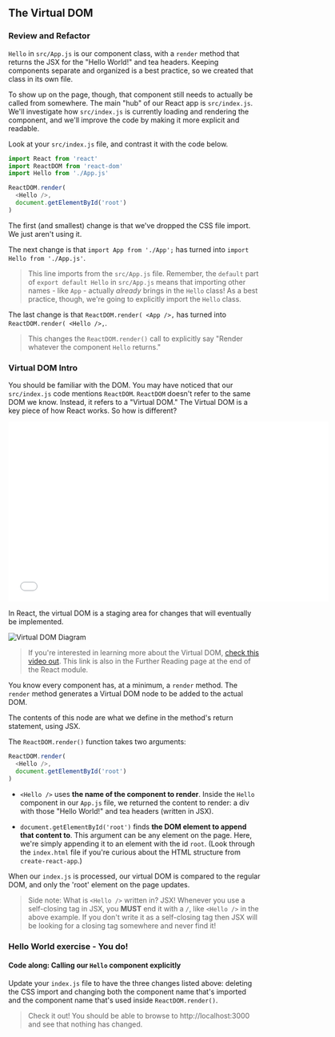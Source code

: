 ## The Virtual DOM

### Review and Refactor

`Hello` in `src/App.js`  is our component class, with a `render` method that returns the JSX for the "Hello World!" and tea headers. Keeping components separate and organized is a best practice, so we created that class in its own file.

To show up on the page, though, that component still needs to actually be called from somewhere.  The main "hub" of our React app is `src/index.js`.  We'll investigate how `src/index.js` is currently loading and rendering the component, and we'll improve the code by making it more explicit and readable.

Look at your `src/index.js` file, and contrast it with the code below.


```js
import React from 'react'
import ReactDOM from 'react-dom'
import Hello from './App.js'

ReactDOM.render(
  <Hello />,
  document.getElementById('root')
)
```

The first (and smallest) change is that we've dropped the CSS file import. We just aren't using it.

The next change is that `import App from './App';` has turned into `import Hello from './App.js'`.

>  This line imports from the `src/App.js` file. Remember, the `default` part of `export default Hello` in `src/App.js` means that importing other names - like `App` - actually _already_ brings in the `Hello` class! As a best practice, though, we're going to explicitly import the `Hello` class.


The last change is that `ReactDOM.render(
  <App />,` has turned into `ReactDOM.render(
    <Hello />,`.

> This changes the `ReactDOM.render()` call to explicitly say "Render whatever the component `Hello` returns."

### Virtual DOM Intro

You should be familiar with the DOM.  You may have noticed that our `src/index.js` code mentions `ReactDOM`.  `ReactDOM` doesn't refer to the same DOM we know. Instead, it refers to a "Virtual DOM." The Virtual DOM is a key piece of how React works. So how is different?

<iframe src="//fast.wistia.net/embed/iframe/v5qyqsir0s?seo=false" title="Wistia video player" allowtransparency="true" frameborder="0" scrolling="no" class="wistia_embed" name="wistia_embed" allowfullscreen mozallowfullscreen webkitallowfullscreen oallowfullscreen msallowfullscreen width="640" height="360"></iframe>

In React, the virtual DOM is a staging area for changes that will eventually be implemented.

![Virtual DOM Diagram](https://docs.google.com/drawings/d/11ugBTwDkqn6p2n5Fkps1p3Elp8ZToIRzXzvM4LJMYaU/pub?w=543&h=229)

  > If you're interested in learning more about the Virtual DOM, [check this video out](https://www.youtube.com/watch?v=-DX3vJiqxm4). This link is also in the Further Reading page at the end of the React module.

You know every component has, at a minimum, a `render` method. The `render` method generates a Virtual DOM node to be added to the actual DOM.

The contents of this node are what we define in the method's return statement, using JSX.

The `ReactDOM.render()` function takes two arguments:

```js
ReactDOM.render(
  <Hello />,
  document.getElementById('root')
)
```

- `<Hello />` uses **the name of the component to render**. Inside the `Hello` component in our `App.js` file, we returned the content to render:  a div with those "Hello World!" and tea headers (written in JSX).

- `document.getElementById('root')` finds **the DOM element to append that content to**. This argument can be any element on the page. Here, we're simply appending it to an element with the id `root`.  (Look through the `index.html` file if you're curious about the HTML structure from `create-react-app`.)

When our `index.js` is processed, our virtual DOM is compared to the regular DOM, and only the 'root' element on the page updates.


> Side note: What is `<Hello />` written in? JSX! Whenever you use a
self-closing tag in JSX, you **MUST** end it with a `/`, like `<Hello />` in the
above example. If you don't write it as a self-closing tag then JSX will be
looking for a closing tag somewhere and never find it!

### Hello World exercise - You do!
#### Code along: Calling our `Hello` component explicitly

Update your `index.js` file to have the three changes listed above: deleting the CSS import and changing both the component name that's imported and the component name that's used inside `ReactDOM.render()`.

> Check it out! You should be able to browse to http://localhost:3000 and see that nothing has changed.
